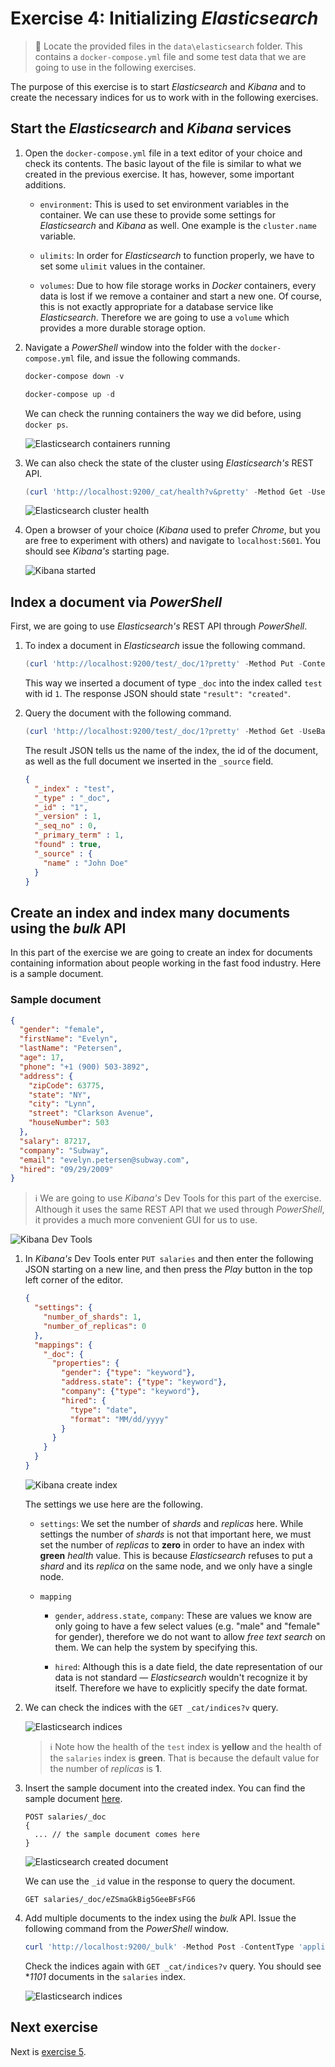 # Exercise 4: Initializing _Elasticsearch_

> :memo: Locate the provided files in the `data\elasticsearch` folder. This contains a `docker-compose.yml` file and some test data that we are going to use in the following exercises.

The purpose of this exercise is to start _Elasticsearch_ and _Kibana_ and to create the necessary indices for us to work with in the following exercises.

## Start the _Elasticsearch_ and _Kibana_ services

1. Open the `docker-compose.yml` file in a text editor of your choice and check its contents. The basic layout of the file is similar to what we created in the previous exercise. It has, however, some important additions.

    * `environment`: This is used to set environment variables in the container. We can use these to provide some settings for _Elasticsearch_ and _Kibana_ as well. One example is the `cluster.name` variable.

    * `ulimits`: In order for _Elasticsearch_ to function properly, we have to set some `ulimit` values in the container.

    * `volumes`: Due to how file storage works in _Docker_ containers, every data is lost if we remove a container and start a new one. Of course, this is not exactly appropriate for a database service like _Elasticsearch_. Therefore we are going to use a `volume` which provides a more durable storage option.

1. Navigate a _PowerShell_ window into the folder with the `docker-compose.yml` file, and issue the following commands.

    ```powershell
    docker-compose down -v
    ```

    ```powershell
    docker-compose up -d
    ```

    We can check the running containers the way we did before, using `docker ps`.

    ![Elasticsearch containers running](./images/elasticsearch-containers-running.png)

1. We can also check the state of the cluster using _Elasticsearch's_ REST API.

    ```powershell
    (curl 'http://localhost:9200/_cat/health?v&pretty' -Method Get -UseBasicParsing).Content
    ```

    ![Elasticsearch cluster health](./images/elasticsearch-cluster-health.png)

1. Open a browser of your choice (_Kibana_ used to prefer _Chrome_, but you are free to experiment with others) and navigate to `localhost:5601`. You should see _Kibana's_ starting page.

    ![Kibana started](./images/kibana-started.png)


## Index a document via _PowerShell_

First, we are going to use _Elasticsearch's_ REST API through _PowerShell_.

1. To index a document in _Elasticsearch_ issue the following command.

    ```powershell
    (curl 'http://localhost:9200/test/_doc/1?pretty' -Method Put -ContentType 'application/json' -Body '{ "name": "John Doe" }' -UseBasicParsing).Content
    ```

    This way we inserted a document of type `_doc` into the index called `test` with id `1`. The response JSON should state `"result": "created"`.

1. Query the document with the following command.

    ```powershell
    (curl 'http://localhost:9200/test/_doc/1?pretty' -Method Get -UseBasicParsing).Content
    ```

    The result JSON tells us the name of the index, the id of the document, as well as the full document we inserted in the `_source` field.

    ```json
    {
      "_index" : "test",
      "_type" : "_doc",
      "_id" : "1",
      "_version" : 1,
      "_seq_no" : 0,
      "_primary_term" : 1,
      "found" : true,
      "_source" : {
        "name" : "John Doe"
      }
    }
    ```

## Create an index and index many documents using the _bulk_ API

In this part of the exercise we are going to create an index for documents containing information about people working in the fast food industry. Here is a sample document.

### Sample document

```json
{
  "gender": "female",
  "firstName": "Evelyn",
  "lastName": "Petersen",
  "age": 17,
  "phone": "+1 (900) 503-3892",
  "address": {
    "zipCode": 63775,
    "state": "NY",
    "city": "Lynn",
    "street": "Clarkson Avenue",
    "houseNumber": 503
  },
  "salary": 87217,
  "company": "Subway",
  "email": "evelyn.petersen@subway.com",
  "hired": "09/29/2009"
}
```

> :information_source: We are going to use _Kibana's_ Dev Tools for this part of the exercise. Although it uses the same REST API that we used through _PowerShell_, it provides a much more convenient GUI for us to use.

![Kibana Dev Tools](./images/kibana-dev-tools.png)

1. In _Kibana's_ Dev Tools enter `PUT salaries` and then enter the following JSON starting on a new line, and then press the _Play_ button in the top left corner of the editor.

    ```json
    {
      "settings": {
        "number_of_shards": 1,
        "number_of_replicas": 0
      },
      "mappings": {
        "_doc": {
          "properties": {
            "gender": {"type": "keyword"},
            "address.state": {"type": "keyword"},
            "company": {"type": "keyword"},
            "hired": {
              "type": "date",
              "format": "MM/dd/yyyy"
            }
          }
        }
      }
    }
    ```

    ![Kibana create index](./images/kibana-create-index.png)

    The settings we use here are the following.

    * `settings`: We set the number of _shards_ and _replicas_ here. While settings the number of _shards_ is not that important here, we must set the number of _replicas_ to **zero** in order to have an index with **green** _health_ value. This is because _Elasticsearch_ refuses to put a _shard_ and its _replica_ on the same node, and we only have a single node.

    * `mapping`

      * `gender`, `address.state`, `company`: These are values we know are only going to have a few select values (e.g. "male" and "female" for gender), therefore we do not want to allow _free text search_ on them. We can help the system by specifying this.

      * `hired`: Although this is a date field, the date representation of our data is not standard — _Elasticsearch_ wouldn't recognize it by itself. Therefore we have to explicitly specify the date format.

1. We can check the indices with the `GET _cat/indices?v` query.

    ![Elasticsearch indices](./images/elasticsearch-indices-1.png)

    > :information_source: Note how the health of the `test` index is **yellow** and the health of the `salaries` index is **green**. That is because the default value for the number of _replicas_ is **1**.

1. Insert the sample document into the created index. You can find the sample document [here](#sample-document).

    ```
    POST salaries/_doc
    {
      ... // the sample document comes here 
    }
    ```

    ![Elasticsearch created document](./images/elasticsearch-created-document.png)

    We can use the `_id` value in the response to query the document.

    ```
    GET salaries/_doc/eZSmaGkBig5GeeBFsFG6
    ```

1. Add multiple documents to the index using the _bulk_ API. Issue the following command from the _PowerShell_ window.

    ```powershell
    curl 'http://localhost:9200/_bulk' -Method Post -ContentType 'application/json' -InFile .\salaries.json -UseBasicParsing
    ```

    Check the indices again with `GET _cat/indices?v` query. You should see **1101* documents in the `salaries` index.

    ![Elasticsearch indices](./images/elasticsearch-indices-2.png)

## Next exercise

Next is [exercise 5](exercise5.md).
